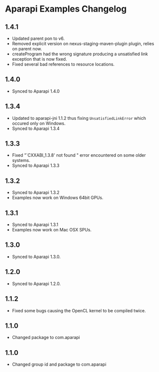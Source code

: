 # Aparapi Examples Changelog

## 1.4.1

* Updated parent pon to v6.
* Removed explicit version on nexus-staging-maven-plugin plugin, relies on parent now.
* createProgram had the wrong signature producing a unsatisfied link exception that is now fixed.
* Fixed several bad references to resource locations.

## 1.4.0

* Synced to Aparapi 1.4.0

## 1.3.4

* Updated to aparapi-jni 1.1.2 thus fixing `UnsatisfiedLinkError` which occured only on Windows.
* Synced to Aparapi 1.3.4

## 1.3.3

* Fixed "`CXXABI_1.3.8' not found " error encountered on some older systems.
* Synced to Aparapi 1.3.3

## 1.3.2

* Synced to Aparapi 1.3.2
* Examples now work on Windows 64bit GPUs.

## 1.3.1

* Synced to Aparapi 1.3.1
* Examples now work on Mac OSX SPUs.

## 1.3.0

* Synced to Aparapi 1.3.0.

## 1.2.0

* Synced to Aparapi 1.2.0.

## 1.1.2

* Fixed some bugs causing the OpenCL kernel to be compiled twice.

## 1.1.0

* Changed package to com.aparapi

## 1.1.0

* Changed group id and package to com.aparapi